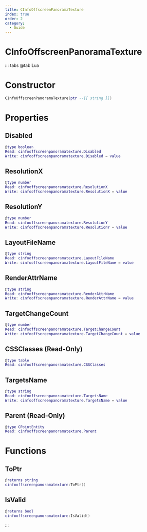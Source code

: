 ```yaml
---
title: CInfoOffscreenPanoramaTexture
index: true
order: 2
category:
  - Guide
---
```


# CInfoOffscreenPanoramaTexture

::: tabs
@tab Lua
# Constructor
```lua
CInfoOffscreenPanoramaTexture(ptr --[[ string ]])
```
# Properties
## Disabled 
```lua
@type boolean
Read: cinfooffscreenpanoramatexture.Disabled
Write: cinfooffscreenpanoramatexture.Disabled = value
```
## ResolutionX 
```lua
@type number
Read: cinfooffscreenpanoramatexture.ResolutionX
Write: cinfooffscreenpanoramatexture.ResolutionX = value
```
## ResolutionY 
```lua
@type number
Read: cinfooffscreenpanoramatexture.ResolutionY
Write: cinfooffscreenpanoramatexture.ResolutionY = value
```
## LayoutFileName 
```lua
@type string
Read: cinfooffscreenpanoramatexture.LayoutFileName
Write: cinfooffscreenpanoramatexture.LayoutFileName = value
```
## RenderAttrName 
```lua
@type string
Read: cinfooffscreenpanoramatexture.RenderAttrName
Write: cinfooffscreenpanoramatexture.RenderAttrName = value
```
## TargetChangeCount 
```lua
@type number
Read: cinfooffscreenpanoramatexture.TargetChangeCount
Write: cinfooffscreenpanoramatexture.TargetChangeCount = value
```
## CSSClasses (Read-Only)
```lua
@type table
Read: cinfooffscreenpanoramatexture.CSSClasses
```
## TargetsName 
```lua
@type string
Read: cinfooffscreenpanoramatexture.TargetsName
Write: cinfooffscreenpanoramatexture.TargetsName = value
```
## Parent (Read-Only)
```lua
@type CPointEntity
Read: cinfooffscreenpanoramatexture.Parent
```
# Functions
## ToPtr
```lua
@returns string
cinfooffscreenpanoramatexture:ToPtr()
```
## IsValid
```lua
@returns bool
cinfooffscreenpanoramatexture:IsValid()
```

:::